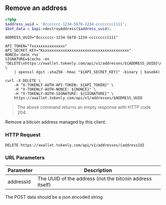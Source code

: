 ## Remove an address

```php
<?php
$address_uuid = '8ccccccc-1234-5678-1234-cccccccc1111';
$bot_data = $api->destroyAddress($address_uuid);
```

```shell
ADDRESS_UUID="8ccccccc-1234-5678-1234-cccccccc1111"

API_TOKEN="Txxxxxxxxxxxxxxx"
API_SECRET_KEY="Kxxxxxxxxxxxxxxxxxxxxxxxxxxxxxxxxxxxxxxx"
NONCE=`date +%s`
SIGNATURE=$(echo -en "DELETE\nhttps://xwallet.tokenly.com/api/v1/addresses/${ADDRESS_UUID}\n{}\n${API_TOKEN}\n${NONCE}" \
    | openssl dgst -sha256 -hmac "${API_SECRET_KEY}" -binary | base64)

curl -X DELETE \
    -H "X-TOKENLY-AUTH-API-TOKEN: ${API_TOKEN}" \
    -H "X-TOKENLY-AUTH-NONCE: ${NONCE}" \
    -H "X-TOKENLY-AUTH-SIGNATURE: ${SIGNATURE}" \
    https://xwallet.tokenly.com/api/v1/addresses/$ADDRESS_UUID
```

> The above command returns an empty response with HTTP code 204.



Remove a bitcoin address managed by this client.

### HTTP Request

`DELETE https://xwallet.tokenly.com/api/v1/addresses/{addressId}`


### URL Parameters

Parameter       | Description
---------       | -----------
addressId       | The UUID of the address (not the bitcoin address itself)

<aside class="notice">The POST data should be a json encoded string</aside>
